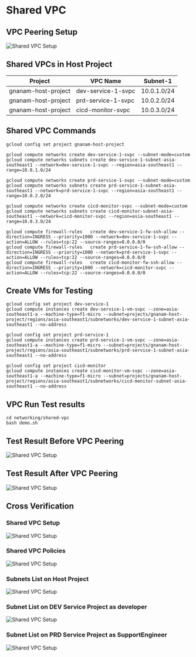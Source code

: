 # Shared VPC


## VPC Peering Setup

![Shared VPC Setup](../../images/networking/shared-vpc/shared-vpc.png)

## Shared VPCs in Host Project

| Project             | VPC Name           | Subnet-1    |
|---------------------|--------------------|-------------|
| gnanam-host-project | dev-service-1-svpc | 10.0.1.0/24 |
| gnanam-host-project | prd-service-1-svpc | 10.0.2.0/24 |
| gnanam-host-project | cicd-monitor-svpc  | 10.0.3.0/24 |

## Shared VPC Commands
```shell
gcloud config set project gnanam-host-project

gcloud compute networks create dev-service-1-svpc --subnet-mode=custom
gcloud compute networks subnets create dev-service-1-subnet-asia-southeast1 --network=dev-service-1-svpc --region=asia-southeast1 --range=10.0.1.0/24

gcloud compute networks create prd-service-1-svpc --subnet-mode=custom
gcloud compute networks subnets create prd-service-1-subnet-asia-southeast1 --network=prd-service-1-svpc --region=asia-southeast1 --range=10.0.2.0/24

gcloud compute networks create cicd-monitor-svpc --subnet-mode=custom
gcloud compute networks subnets create cicd-monitor-subnet-asia-southeast1 --network=cicd-monitor-svpc --region=asia-southeast1 --range=10.0.3.0/24

gcloud compute firewall-rules   create dev-service-1-fw-ssh-allow --direction=INGRESS --priority=1000 --network=dev-service-1-svpc --action=ALLOW --rules=tcp:22 --source-ranges=0.0.0.0/0
gcloud compute firewall-rules   create prd-service-1-fw-ssh-allow --direction=INGRESS --priority=1000 --network=prd-service-1-svpc --action=ALLOW --rules=tcp:22 --source-ranges=0.0.0.0/0
gcloud compute firewall-rules   create cicd-monitor-fw-ssh-allow --direction=INGRESS --priority=1000 --network=cicd-monitor-svpc --action=ALLOW --rules=tcp:22 --source-ranges=0.0.0.0/0
```

## Create VMs for Testing

```shell
gcloud config set project dev-service-1
gcloud compute instances create dev-service-1-vm-svpc --zone=asia-southeast1-a --machine-type=f1-micro --subnet=projects/gnanam-host-project/regions/asia-southeast1/subnetworks/dev-service-1-subnet-asia-southeast1 --no-address

gcloud config set project prd-service-1
gcloud compute instances create prd-service-1-vm-svpc --zone=asia-southeast1-a --machine-type=f1-micro --subnet=projects/gnanam-host-project/regions/asia-southeast1/subnetworks/prd-service-1-subnet-asia-southeast1 --no-address

gcloud config set project cicd-monitor
gcloud compute instances create cicd-monitor-vm-svpc --zone=asia-southeast1-a --machine-type=f1-micro --subnet=projects/gnanam-host-project/regions/asia-southeast1/subnetworks/cicd-monitor-subnet-asia-southeast1 --no-address
```

## VPC Run Test results

```shell
cd networking/shared-vpc
bash demo.sh
```

## Test Result Before VPC Peering

![Shared VPC Setup](../../images/networking/shared-vpc/svpc-bf-peer.png)


## Test Result After VPC Peering

![Shared VPC Setup](../../images/networking/shared-vpc/svpc-af-peer.png)

## Cross Verification

### Shared VPC Setup

![Shared VPC Setup](../../images/networking/shared-vpc/gnanam-host-vpc.png)

### Shared VPC Policies

![Shared VPC Setup](../../images/networking/shared-vpc/gnanam-host-svpc-policies.png)

### Subnets List on Host Project

![Shared VPC Setup](../../images/networking/shared-vpc/gnanam-host-subnets.png)

### Subnet List on DEV Service Project as developer

![Shared VPC Setup](../../images/networking/shared-vpc/dev-project-1-developer.png)

### Subnet List on PRD Service Project as SupportEngineer

![Shared VPC Setup](../../images/networking/shared-vpc/prd-service-1-support-engineer.png)
